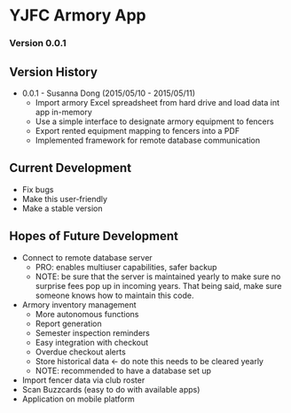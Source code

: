 # YJFC Armory App
### Version 0.0.1

## Version History
- 0.0.1 - Susanna Dong (2015/05/10 - 2015/05/11)
    - Import armory Excel spreadsheet from hard drive and load data int app in-memory
    - Use a simple interface to designate armory equipment to fencers
    - Export rented equipment mapping to fencers into a PDF
    - Implemented framework for remote database communication

## Current Development
- Fix bugs
- Make this user-friendly
- Make a stable version

## Hopes of Future Development
- Connect to remote database server
    - PRO: enables multiuser capabilities, safer backup
    - NOTE: be sure that the server is maintained yearly to make sure
            no surprise fees pop up in incoming years. That being said,
            make sure someone knows how to maintain this code.
- Armory inventory management
    - More autonomous functions
    - Report generation
    - Semester inspection reminders
    - Easy integration with checkout
    - Overdue checkout alerts
    - Store historical data <- do note this needs to be cleared yearly
    - NOTE: recommended to have a database set up
- Import fencer data via club roster
- Scan Buzzcards (easy to do with available apps)
- Application on mobile platform
